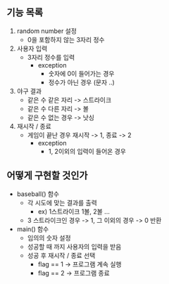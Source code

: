 ## 기능 목록
1. random number 설정
   - 0을 포함하지 않는 3자리 정수
2. 사용자 입력
   - 3자리 정수를 입력
     - exception
       - 숫자에 0이 들어가는 경우
       - 정수가 아닌 경우 (문자 ..)
3. 야구 결과
    - 같은 수 같은 자리 -> 스트라이크
    - 같은 수 다른 자리 -> 볼
    - 같은 수 없는 경우 -> 낫싱
4. 재시작 / 종료
   - 게임이 끝난 경우 재시작 -> 1, 종료 -> 2
     - exception
       - 1, 2이외의 입력이 들어온 경우


## 어떻게 구현할 것인가
- baseball() 함수 
  - 각 시도에 맞는 결과를 출력
    -  ex) 1스트라이크 1볼, 2볼 ...
  - 3 스트라이크인 경우 -> 1, 그 이외의 경우 -> 0 반환
- main() 함수
  - 임의의 숫자 설정
  - 성공할 때 까지 사용자의 입력을 받음
  - 성공 후 재시작 / 종료 선택
    - flag == 1 -> 프로그램 계속 실행
    - flag == 2 -> 프로그램 종료